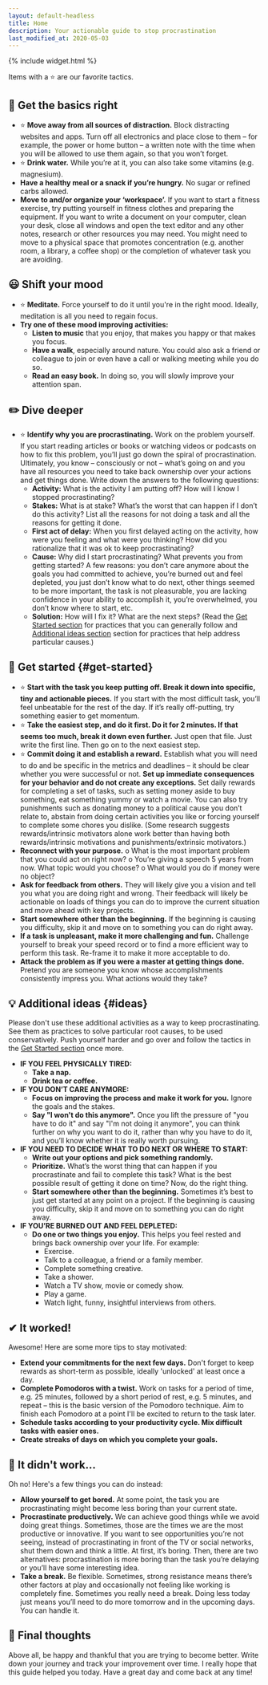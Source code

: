 ```yaml
---
layout: default-headless
title: Home
description: Your actionable guide to stop procrastination
last_modified_at: 2020-05-03
---
```


{% include widget.html %}

Items with a ⭐ are our favorite tactics.

## 📌 Get the basics right
- ⭐ **Move away from all sources of distraction.** Block distracting websites and apps. Turn off all electronics and place close to them – for example, the power or home button – a written note with the time when you will be allowed to use them again, so that you won’t forget.
- ⭐ **Drink water.** While you’re at it, you can also take some vitamins (e.g. magnesium).
- **Have a healthy meal or a snack if you’re hungry.** No sugar or refined carbs allowed.
- **Move to and/or organize your ‘workspace’.** If you want to start a fitness exercise, try putting yourself in fitness clothes and preparing the equipment. If you want to write a document on your computer, clean your desk, close all windows and open the text editor and any other notes, research or other resources you may need. You might need to move to a physical space that promotes concentration (e.g. another room, a library, a coffee shop) or the completion of whatever task you are avoiding.

## 😃 Shift your mood
- ⭐ **Meditate.** Force yourself to do it until you're in the right mood. Ideally, meditation is all you need to regain focus.
- **Try one of these mood improving activities:**
	- **Listen to music** that you enjoy, that makes you happy or that makes you focus.
	- **Have a walk**, especially around nature. You could also ask a friend or colleague to join or even have a call or walking meeting while you do so.
	- **Read an easy book.** In doing so, you will slowly improve your attention span.

## ✏️ Dive deeper
- ⭐ **Identify why you are procrastinating.** Work on the problem yourself. If you start reading articles or books or watching videos or podcasts on how to fix this problem, you’ll just go down the spiral of procrastination. Ultimately, you know – consciously or not – what’s going on and you have all resources you need to take back ownership over your actions and get things done. Write down the answers to the following questions:
	- **Activity:** What is the activity I am putting off? How will I know I stopped procrastinating?
	- **Stakes:** What is at stake? What’s the worst that can happen if I don’t do this activity? List all the reasons for not doing a task and all the reasons for getting it done. 
	- **First act of delay:** When you first delayed acting on the activity, how were you feeling and what were you thinking? How did you rationalize that it was ok to keep procrastinating?
	- **Cause:** Why did I start procrastinating? What prevents you from getting started? A few reasons: you don’t care anymore about the goals you had committed to achieve, you’re burned out and feel depleted, you just don’t know what to do next, other things seemed to be more important, the task is not pleasurable, you are lacking confidence in your ability to accomplish it, you’re overwhelmed, you don’t know where to start, etc.
	- **Solution:** How will I fix it? What are the next steps? (Read the [Get Started section](#get-started) for practices that you can generally follow and [Additional ideas section](#ideas) section for practices that help address particular causes.)

## 💪 Get started {#get-started}

- ⭐ **Start with the task you keep putting off. Break it down into specific, tiny and actionable pieces.** If you start with the most difficult task, you’ll feel unbeatable for the rest of the day. If it’s really off-putting, try something easier to get momentum.
- ⭐ **Take the easiest step, and do it first. Do it for 2 minutes. If that seems too much, break it down even further.** Just open that file. Just write the first line. Then go on to the next easiest step.
- ⭐ **Commit doing it and establish a reward.** Establish what you will need to do and be specific in the metrics and deadlines – it should be clear whether you were successful or not. **Set up immediate consequences for your behavior and do not create any exceptions.** Set daily rewards for completing a set of tasks, such as setting money aside to buy something, eat something yummy or watch a movie. You can also try punishments such as donating money to a political cause you don’t relate to, abstain from doing certain activities you like or forcing yourself to complete some chores you dislike. (Some research suggests rewards/intrinsic motivators alone work better than having both rewards/intrinsic motivations and punishments/extrinsic motivators.)
- **Reconnect with your purpose.**
o	What is the most important problem that you could act on right now?
o	You’re giving a speech 5 years from now. What topic would you choose?
o	What would you do if money were no object?
- **Ask for feedback from others.** They will likely give you a vision and tell you what you are doing right and wrong. Their feedback will likely be actionable on loads of things you can do to improve the current situation and move ahead with key projects.
- **Start somewhere other than the beginning.** If the beginning is causing you difficulty, skip it and move on to something you can do right away.
- **If a task is unpleasant, make it more challenging and fun.** Challenge yourself to break your speed record or to find a more efficient way to perform this task. Re-frame it to make it more acceptable to do.
- **Attack the problem as if you were a master at getting things done.** Pretend you are someone you know whose accomplishments consistently impress you. What actions would they take?

## 💡 Additional ideas {#ideas}
Please don't use these additional activities as a way to keep procrastinating. See them as practices to solve particular root causes, to be used conservatively. Push yourself harder and go over and follow the tactics in the [Get Started section](#get-started) once more.

- **IF YOU FEEL PHYSICALLY TIRED:**
	- **Take a nap.**
	- **Drink tea or coffee.**
- **IF YOU DON’T CARE ANYMORE:**
	- **Focus on improving the process and make it work for you.** Ignore the goals and the stakes.
	- **Say "I won't do this anymore".** Once you lift the pressure of "you have to do it" and say "I'm not doing it anymore", you can think further on why you want to do it, rather than why you have to do it, and you’ll know whether it is really worth pursuing.
- **IF YOU NEED TO DECIDE WHAT TO DO NEXT OR WHERE TO START:**
	- **Write out your options and pick something randomly.**
	- **Prioritize.** What’s the worst thing that can happen if you procrastinate and fail to complete this task? What is the best possible result of getting it done on time? Now, do the right thing.
	- **Start somewhere other than the beginning.** Sometimes it’s best to just get started at any point on a project. If the beginning is causing you difficulty, skip it and move on to something you can do right away.
- **IF YOU’RE BURNED OUT AND FEEL DEPLETED:**
	- **Do one or two things you enjoy.** This helps you feel rested and brings back ownership over your life. For example:
		- Exercise.
		- Talk to a colleague, a friend or a family member.
		- Complete something creative.
		- Take a shower.
		- Watch a TV show, movie or comedy show.
		- Play a game.
		- Watch light, funny, insightful interviews from others.


## ✔ It worked!
Awesome! Here are some more tips to stay motivated:
- **Extend your commitments for the next few days.** Don't forget to keep rewards as short-term as possible, ideally 'unlocked' at least once a day.
- **Complete Pomodoros with a twist.** Work on tasks for a period of time, e.g. 25 minutes, followed by a short period of rest, e.g. 5 minutes, and repeat – this is the basic version of the Pomodoro technique. Aim to finish each Pomodoro at a point I'll be excited to return to the task later.
- **Schedule tasks according to your productivity cycle. Mix difficult tasks with easier ones.**
- **Create streaks of days on which you complete your goals.**

## 🛑 It didn't work...
Oh no! Here's a few things you can do instead:
- **Allow yourself to get bored.** At some point, the task you are procrastinating might become less boring than your current state.
- **Procrastinate productively.** We can achieve good things while we avoid doing great things. Sometimes, those are the times we are the most productive or innovative. If you want to see opportunities you’re not seeing, instead of procrastinating in front of the TV or social networks, shut them down and think a little. At first, it’s boring. Then, there are two alternatives: procrastination is more boring than the task you’re delaying or you’ll have some interesting idea.
- **Take a break.** Be flexible. Sometimes, strong resistance means there’s other factors at play and occasionally not feeling like working is completely fine. Sometimes you really need a break. Doing less today just means you’ll need to do more tomorrow and in the upcoming days. You can handle it.

## 🙏 Final thoughts
Above all, be happy and thankful that you are trying to become better. Write down your journey and track your improvement over time. I really hope that this guide helped you today. Have a great day and come back at any time!